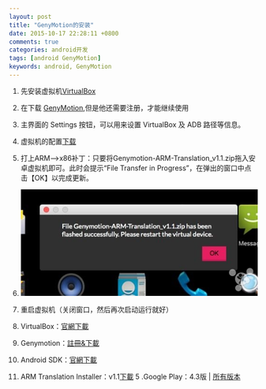 ```yaml
---
layout: post
title: "GenyMotion的安装"
date: 2015-10-17 22:28:11 +0800
comments: true
categories: android开发
tags: [android GenyMotion]
keywords: android, GenyMotion
---
```


1.	先安装虚拟机[VirtualBox](https://www.virtualbox.org/wiki/Downloads)
2.	在下载  [GenyMotion](http://www.genymotion.cn/#theme=download),但是他还需要注册，才能继续使用
3.	主界面的 Settings 按钮，可以用来设置 VirtualBox 及 ADB 路径等信息。
3.	虚拟机的配置[下载](http://pan.baidu.com/s/1o68yMGM)
4.	打上ARM-->x86补丁：只要将Genymotion-ARM-Translation_v1.1.zip拖入安卓虚拟机即可。此时会提示“File Transfer in Progress”，在弹出的窗口中点击【OK】以完成更新。
5.	![Alt text](/images/1428929730092.png)
6.	重启虚拟机（关闭窗口，然后再次启动运行就好）

1.	VirtualBox：[官網下載](https://www.virtualbox.org/wiki/Downloads)
2.	Genymotion：[註冊&下載](https://cloud.genymotion.com/page/launchpad/download/)
3.	Android SDK：[官網下載](https://cloud.genymotion.com/page/launchpad/download/)
4.	ARM Translation Installer：v1.1[下載](http://forum.xda-developers.com/showthread.php?t=2528952)
5	.Google Play：4.3版 | [所有版本](http://wiki.rootzwiki.com/Google_Apps#Universal_Packages_2)
